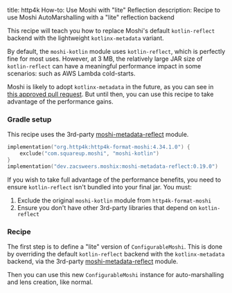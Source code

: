 title: http4k How-to: Use Moshi with "lite" Reflection
description: Recipe to use Moshi AutoMarshalling with a "lite" reflection backend

This recipe will teach you how to replace Moshi's default `kotlin-reflect` backend with the lightweight `kotlinx-metadata` variant.

By default, the `moshi-kotlin` module uses `kotlin-reflect`, which is perfectly fine for most uses.
However, at 3 MB, the relatively large JAR size of `kotlin-reflect` can have a meaningful performance impact in some scenarios:
such as AWS Lambda cold-starts.

Moshi is likely to adopt `kotlinx-metadata` in the future, as you can see in [this approved pull request](https://github.com/square/moshi/pull/1183).
But until then, you can use this recipe to take advantage of the performance gains.

### Gradle setup

This recipe uses the 3rd-party [moshi-metadata-reflect](https://github.com/ZacSweers/MoshiX/tree/main/moshi-metadata-reflect) module.

```kotlin
implementation("org.http4k:http4k-format-moshi:4.34.1.0") {
    exclude("com.squareup.moshi", "moshi-kotlin")
}
implementation("dev.zacsweers.moshix:moshi-metadata-reflect:0.19.0")
```

If you wish to take full advantage of the performance benefits, you need to ensure `kotlin-reflect` isn't bundled into your final jar.
You must:

1. Exclude the original `moshi-kotlin` module from `http4k-format-moshi`
2. Ensure you don't have other 3rd-party libraries that depend on `kotlin-reflect`

### Recipe

The first step is to define a "lite" version of `ConfigurableMoshi`.
This is done by overriding the default `kotlin-reflect` backend with the `kotlinx-metadata` backend, via the 3rd-party [moshi-metadata-reflect](https://github.com/ZacSweers/MoshiX/tree/main/moshi-metadata-reflect) module.

<script src="https://gist-it.appspot.com/https://github.com/http4k/http4k/blob/master/src/docs/guide/howto/moshi_lite/MoshiLite.kt"></script>

Then you can use this new `ConfigurableMoshi` instance for auto-marshalling and lens creation, like normal.

<script src="https://gist-it.appspot.com/https://github.com/http4k/http4k/blob/master/src/docs/guide/howto/moshi_lite/example.kt"></script>
